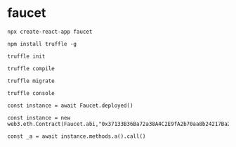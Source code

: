 # faucet

```shell
npx create-react-app faucet
```

```shell
npm install truffle -g
```

```shell
truffle init
```

```shell
truffle compile
```

```shell
truffle migrate
```

```shell
truffle console
```

```shell
const instance = await Faucet.deployed()
```

```shell
const instance = new web3.eth.Contract(Faucet.abi,"0x37133B36Ba72a38A4C2E9fA2b70aa8b24217Ba2c")
```

```shell
const _a = await instance.methods.a().call()
```